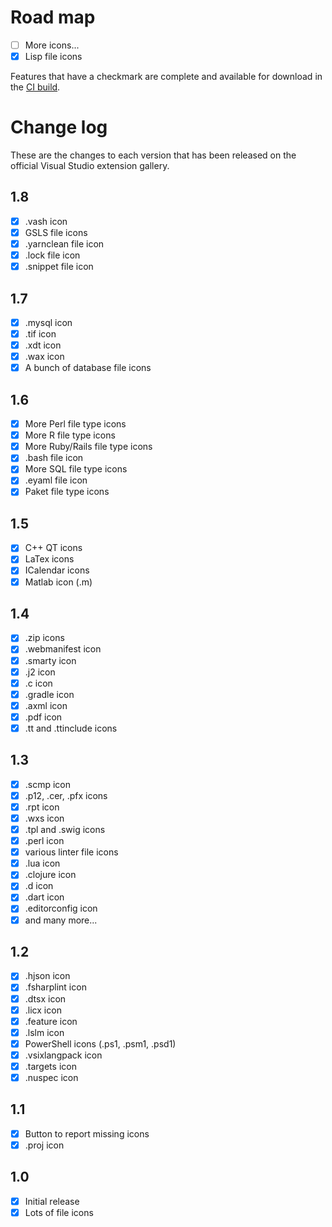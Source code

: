 # Road map

- [ ] More icons...
- [x] Lisp file icons

Features that have a checkmark are complete and available for
download in the
[CI build](http://vsixgallery.com/extension/3a7b4930-a5fb-46ec-a9b8-9610c8f953b8/).

# Change log

These are the changes to each version that has been released
on the official Visual Studio extension gallery.

## 1.8

- [x] .vash icon
- [x] GSLS file icons
- [x] .yarnclean file icon
- [x] .lock file icon
- [x] .snippet file icon

## 1.7

- [x] .mysql icon
- [x] .tif icon
- [x] .xdt icon
- [x] .wax icon
- [x] A bunch of database file icons

## 1.6

- [x] More Perl file type icons
- [x] More R file type icons
- [x] More Ruby/Rails file type icons
- [x] .bash file icon
- [x] More SQL file type icons
- [x] .eyaml file icon
- [x] Paket file type icons

## 1.5

- [x] C++ QT icons
- [x] LaTex icons
- [x] ICalendar icons
- [x] Matlab icon (.m)

## 1.4

- [x] .zip icons
- [x] .webmanifest icon
- [x] .smarty icon
- [x] .j2 icon
- [x] .c icon
- [x] .gradle icon
- [x] .axml icon
- [x] .pdf icon
- [x] .tt and .ttinclude icons

## 1.3

- [x] .scmp icon
- [x] .p12, .cer, .pfx icons
- [x] .rpt icon
- [x] .wxs icon
- [x] .tpl and .swig icons
- [x] .perl icon
- [x] various linter file icons
- [x] .lua icon
- [x] .clojure icon
- [x] .d icon
- [x] .dart icon
- [x] .editorconfig icon
- [x] and many more...

## 1.2

- [x] .hjson icon
- [x] .fsharplint icon
- [x] .dtsx icon
- [x] .licx icon
- [x] .feature icon
- [x] .lslm icon
- [x] PowerShell icons (.ps1, .psm1, .psd1)
- [x] .vsixlangpack icon
- [x] .targets icon
- [x] .nuspec icon

## 1.1

- [x] Button to report missing icons
- [x] .proj icon

## 1.0

- [x] Initial release
- [x] Lots of file icons